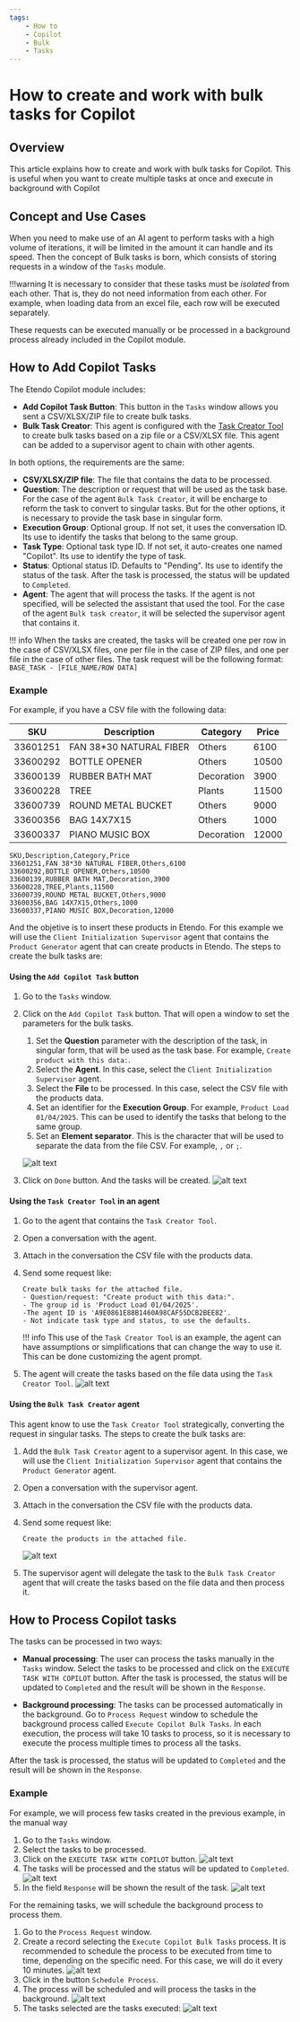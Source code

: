 ```yaml
---
tags:
    - How to
    - Copilot
    - Bulk
    - Tasks
---
```


# How to create and work with bulk tasks for Copilot

## Overview

This article explains how to create and work with bulk tasks for Copilot. This is useful when you want to create multiple tasks at once and execute in background with Copilot

## Concept and Use Cases
When you need to make use of an AI agent to perform tasks with a high volume of iterations, it will be limited in the amount it can handle and its speed. Then the concept of Bulk tasks is born, which consists of storing requests in a window of the `Tasks` module. 

!!!warning
    It is necessary to consider that these tasks must be *isolated* from each other. That is, they do not need information from each other. For example, when loading data from an excel file, each row will be executed separately.

These requests can be executed manually or be processed in a background process already included in the Copilot module.

## How to Add Copilot Tasks
The Etendo Copilot module includes:

- **Add Copilot Task Button**: This button in the `Tasks` window allows you sent a CSV/XLSX/ZIP file to create bulk tasks.
- **Bulk Task Creator**: This agent is configured with the [Task Creator Tool](../available-tools/task-creator-tool.md) to create bulk tasks based on a zip file or a CSV/XLSX file. This agent can be added to a supervisor agent to chain with other agents.

In both options, the requirements are the same:

- **CSV/XLSX/ZIP file**: The file that contains the data to be processed.
- **Question**: The description or request that will be used as the task base. For the case of the agent `Bulk Task Creator`, it will be encharge to reform the task to convert to singular tasks. But for the other options, it is necessary to provide the task base in singular form.
- **Execution Group**: Optional group. If not set, it uses the conversation ID. Its use to identify the tasks that belong to the same group.
- **Task Type**: Optional task type ID. If not set, it auto-creates one named "Copilot". Its use to identify the type of task.
- **Status**: Optional status ID. Defaults to "Pending". Its use to identify the status of the task. After the task is processed, the status will be updated to `Completed`.
- **Agent**: The agent that will process the tasks. If the agent is not specified, will be selected the assistant that used the tool. For the case of the agent `Bulk task creator`, it will be selected the supervisor agent that contains it.

!!! info
    When the tasks are created, the tasks will be created one per row in the case of CSV/XLSX files, one per file in the case of ZIP files, and one per file in the case of other files.
    The task request will be the following format: ```BASE_TASK - [FILE_NAME/ROW DATA]```

### Example
For example, if you have a CSV file with the following data:

| SKU       | Description           | Category   | Price |
|-----------|------------------------|------------|--------|
| 33601251  | FAN 38*30 NATURAL FIBER| Others     | 6100   |
| 33600292  | BOTTLE OPENER          | Others     | 10500  |
| 33600139  | RUBBER BATH MAT        | Decoration | 3900   |
| 33600228  | TREE                   | Plants     | 11500  |
| 33600739  | ROUND METAL BUCKET     | Others     | 9000   |
| 33600356  | BAG 14X7X15            | Others     | 1000   |
| 33600337  | PIANO MUSIC BOX        | Decoration | 12000  |


```csv title="products.csv"
SKU,Description,Category,Price
33601251,FAN 38*30 NATURAL FIBER,Others,6100
33600292,BOTTLE OPENER,Others,10500
33600139,RUBBER BATH MAT,Decoration,3900
33600228,TREE,Plants,11500
33600739,ROUND METAL BUCKET,Others,9000
33600356,BAG 14X7X15,Others,1000
33600337,PIANO MUSIC BOX,Decoration,12000
```

And the objetive is to insert these products in Etendo. For this example we will use the  `Client Initialization Supervisor` agent that contains the `Product Generator` agent that can create products in Etendo. The steps to create the bulk tasks are:

#### Using the `Add Copilot Task` button

1. Go to the `Tasks` window.
2. Click on the `Add Copilot Task` button. That will open a window to set the parameters for the bulk tasks.
    1. Set the **Question** parameter with the description of the task, in singular form, that will be used as the task base. For example, `Create product with this data:`.
    2. Select the **Agent**. In this case, select the `Client Initialization Supervisor` agent.
    3. Select the **File** to be processed. In this case, select the CSV file with the products data.
    4. Set an identifier for the **Execution Group**. For example, `Product Load 01/04/2025`. This can be used to identify the tasks that belong to the same group.
    5. Set an **Element separator**. This is the character that will be used to separate the data from the file CSV. For example, `,` or  `;`.

    ![alt text](../../../assets/developer-guide/etendo-copilot/how-to-guides/how-to-create-an-agent/how-to-create-and-work-with-bulk-tasks-for-copilot.png)

3. Click on `Done` button. And the tasks will be created.
    ![alt text](../../../assets/developer-guide/etendo-copilot/how-to-guides/how-to-create-an-agent/how-to-create-and-work-with-bulk-tasks-for-copilot-1.png)

#### Using the `Task Creator Tool` in an agent

1. Go to the agent that contains the `Task Creator Tool`.
2. Open a conversation with the agent.
3. Attach in the conversation the CSV file with the products data.
4. Send some request like:

    ``` text
    Create bulk tasks for the attached file.
    - Question/request: "Create product with this data:".
    - The group id is 'Product Load 01/04/2025'. 
    -The agent ID is 'A9E0861E88B1460A98CAF55DCB2BEE82'. 
    - Not indicate task type and status, to use the defaults.
    ```

    !!! info
    This use of the `Task Creator Tool` is an example, the agent can have assumptions or simplifications that can change the way to use it. This can be done customizing the agent prompt.

5. The agent will create the tasks based on the file data using the `Task Creator Tool`.
![alt text](../../../assets/developer-guide/etendo-copilot/how-to-guides/how-to-create-an-agent/how-to-create-and-work-with-bulk-tasks-for-copilot-2.png)

#### Using the `Bulk Task Creator` agent
This agent know to use the `Task Creator Tool` strategically, converting the request in singular tasks. The steps to create the bulk tasks are:

1. Add the `Bulk Task Creator` agent to a supervisor agent. In this case, we will use the `Client Initialization Supervisor` agent that contains the `Product Generator` agent.
2. Open a conversation with the supervisor agent.
3. Attach in the conversation the CSV file with the products data.
4. Send some request like: 
   
    ``` text
    Create the products in the attached file.
    ```

    ![alt text](../../../assets/developer-guide/etendo-copilot/how-to-guides/how-to-create-an-agent/how-to-create-and-work-with-bulk-tasks-for-copilot-3.png)

5. The supervisor agent will delegate the task to the `Bulk Task Creator` agent that will create the tasks based on the file data and then process it.

## How to Process Copilot tasks
The tasks can be processed in two ways:

- **Manual processing**: The user can process the tasks manually in the `Tasks` window. Select the tasks to be processed and click on the `EXECUTE TASK WITH COPILOT` button. After the task is processed, the status will be updated to `Completed` and the result will be shown in the `Response`.

- **Background processing**: The tasks can be processed automatically in the background. Go to `Process Request` window to schedule the background process called `Execute Copilot Bulk Tasks`. In each execution, the process will take 10 tasks to process, so it is necessary to execute the process multiple times to process all the tasks.

After the task is processed, the status will be updated to `Completed` and the result will be shown in the `Response`.

### Example

For example, we will process few tasks created in the previous example, in the manual way

1. Go to the `Tasks` window.
2. Select the tasks to be processed.
3. Click on the `EXECUTE TASK WITH COPILOT` button.
    ![alt text](../../../assets/developer-guide/etendo-copilot/how-to-guides/how-to-create-an-agent/how-to-create-and-work-with-bulk-tasks-for-copilot-4.png)
4. The tasks will be processed and the status will be updated to `Completed`.
    ![alt text](../../../assets/developer-guide/etendo-copilot/how-to-guides/how-to-create-an-agent/how-to-create-and-work-with-bulk-tasks-for-copilot-5.png)
5. In the field `Response` will be shown the result of the task.
    ![alt text](../../../assets/developer-guide/etendo-copilot/how-to-guides/how-to-create-an-agent/how-to-create-and-work-with-bulk-tasks-for-copilot-6.png)

For the remaining tasks, we will schedule the background process to process them.

1. Go to the `Process Request` window.
2. Create a record selecting the `Execute Copilot Bulk Tasks` process. It is recommended to schedule the process to be executed from time to time, depending on the specific need. For this case, we will do it every 10 minutes.
    ![alt text](../../../assets/developer-guide/etendo-copilot/how-to-guides/how-to-create-an-agent/how-to-create-and-work-with-bulk-tasks-for-copilot-7.png)
3. Click in the button `Schedule Process`.
4. The process will be scheduled and will process the tasks in the background.
    ![alt text](../../../assets/developer-guide/etendo-copilot/how-to-guides/how-to-create-an-agent/how-to-create-and-work-with-bulk-tasks-for-copilot-8.png)
5. The tasks selected are the tasks executed:
    ![alt text](../../../assets/developer-guide/etendo-copilot/how-to-guides/how-to-create-an-agent/how-to-create-and-work-with-bulk-tasks-for-copilot-9.png)

